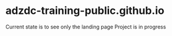 # adzdc-training-public.github.io

Current state is to see only the landing page
Project is in progress
